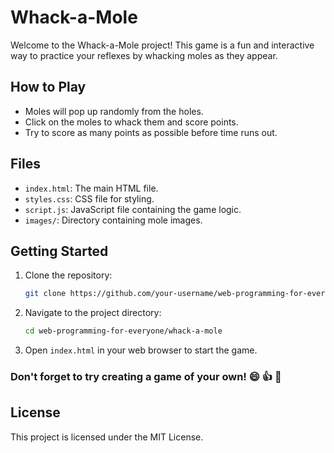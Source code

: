 # Whack-a-Mole

Welcome to the Whack-a-Mole project! This game is a fun and interactive way to practice your reflexes by whacking moles as they appear.

## How to Play

- Moles will pop up randomly from the holes.
- Click on the moles to whack them and score points.
- Try to score as many points as possible before time runs out.

## Files

- `index.html`: The main HTML file.
- `styles.css`: CSS file for styling.
- `script.js`: JavaScript file containing the game logic.
- `images/`: Directory containing mole images.

## Getting Started

1. Clone the repository:
   ```bash
   git clone https://github.com/your-username/web-programming-for-everyone.git
   ```

2. Navigate to the project directory:
   ```bash
   cd web-programming-for-everyone/whack-a-mole
   ```

3. Open `index.html` in your web browser to start the game.

### Don't forget to try creating a game of your own! 😄 👍 🚀

## License

This project is licensed under the MIT License.
